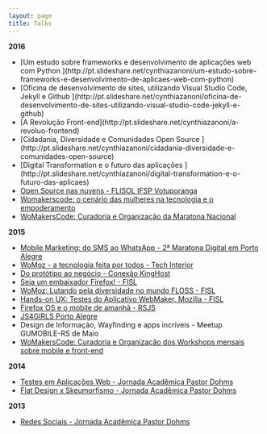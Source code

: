 ```yaml
---
layout: page
title: Talks
---
```


<p><strong>2016</strong></p>
<ul>
<li>[Um estudo sobre frameworks e desenvolvimento de aplicações web com Python
](http://pt.slideshare.net/cynthiazanoni/um-estudo-sobre-frameworks-e-desenvolvimento-de-aplicaes-web-com-python)</li>
<li>[Oficina de desenvolvimento de sites, utilizando Visual Studio Code, Jekyll e Github
](http://pt.slideshare.net/cynthiazanoni/oficina-de-desenvolvimento-de-sites-utilizando-visual-studio-code-jekyll-e-github)</li>
<li>[A Revolução Front-end](http://pt.slideshare.net/cynthiazanoni/a-revoluo-frontend)</li>
<li>[Cidadania, Diversidade e Comunidades Open Source
](http://pt.slideshare.net/cynthiazanoni/cidadania-diversidade-e-comunidades-open-source)</li>
<li>[Digital Transformation e o futuro das aplicações
](http://pt.slideshare.net/cynthiazanoni/digital-transformation-e-o-futuro-das-aplicaes)</li>
<li><a href="http://pt.slideshare.net/cynthiazanoni/open-source-nas-nuvens-flisol-ifsp-votuporanga-60990424" target="_blank">Open Source nas nuvens - FLISOL IFSP Votuporanga
</a></li>
<li><a href="https://www.youtube.com/watch?v=LDqZW4TBtsE" target="_blank">
Womakerscode: o cenário das mulheres na tecnologia e o empoderamento
</a></li>
<li><a href="http://womakerscode.org" target="_blank">
WoMakersCode: Curadoria e Organização da Maratona Nacional
</a></li>

</ul>

<p><strong>2015</strong></p>
<ul>
<li><a href="http://pt.slideshare.net/cynthiazanoni/planejamento-em-mobile-marketing-do-sms-ao-whatsapp" target="_blank">Mobile Marketing: do SMS ao WhatsApp - 2ª Maratona Digital em Porto Alegre</a></li>
<li><a href="http://techinterior.com.br/2015/index.html" target="_blank">WoMoz - a tecnologia feita por todos - Tech Interior</a></li>
<li><a href="http://pt.slideshare.net/cynthiazanoni/do-prottipo-ao-negcio" target="_blank">Do protótipo ao negócio - Conexão KingHost</a></li>
<li><a href="http://pt.slideshare.net/cynthiazanoni/seja-um-embaixador-firefox" target="_blank">Seja um embaixador Firefox! - FISL</a></li>
<li><a href="http://softwarelivre.org/fisl16/transmissao-das-palestras-ao-vivo" target="_blank">WoMoz: Lutando pela diversidade no mundo FLOSS - FISL</a></li>
<li><a href="https://www.facebook.com/mozillabrasil/photos/a.325021597539931.69102.201846359857456/939819406060144/?type=3&theater" target="_blank">Hands-on UX: Testes do Aplicativo WebMaker, Mozilla - FISL</a></li>
<li><a href="http://cyz.github.io/talk/firefoxos-rsjs/" target="_blank">Firefox OS e o mobile de amanhã - RSJS</a></li>
<li><a href="http://pt.slideshare.net/cynthiazanoni/js4-girls-captulo-porto-alegre" target="_blank">JS4GIRLS Porto Alegre</a></li>
<li>Design de Informação, Wayfinding e apps incríveis - Meetup GUMOBILE-RS de Maio</li>
<li><a href="http://womakerscode.org" target="_blank">
WoMakersCode: Curadoria e Organização dos Workshops mensais sobre mobile e front-end
</a></li>
</ul>

<p><strong>2014</strong></p>
<ul>
<li><a href="http://pt.slideshare.net/cynthiazanoni/testes-em-aplicaes-web" target="_blank">Testes em Aplicações Web - Jornada Acadêmica Pastor Dohms</a></li>
<li><a href="https://docs.google.com/presentation/d/1rfhgmBgA1aZOk2n5BP_LzlukrL2VIcb9k9NtFpRcG70/edit?usp=sharing" target="_blank">Flat Design x Skeumorfismo - Jornada Acadêmica Pastor Dohms</a></li>

</ul>

<p><strong>2013</strong></p>
<ul>
<li><a href="https://docs.google.com/presentation/d/1K27Y91UNpIwn6brCR1vztcdEYPMvNf8EB5BIoA9P-Pw/edit?usp=sharing" target="_blank">Redes Sociais - Jornada Acadêmica Pastor Dohms</a></li>
</ul>
